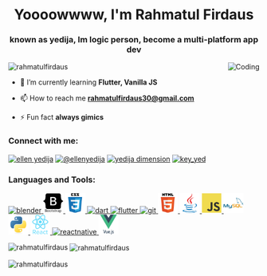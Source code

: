 <h1 align="center">Yoooowwww, I'm Rahmatul Firdaus</h1>
<h3 align="center">known as yedija, Im logic person, become a multi-platform app dev</h3>
<img align="right" alt="Coding" src="https://cdn.discordapp.com/attachments/892554814939082793/1166598589536026695/1024_1.gif?ex=654b129a&is=65389d9a&hm=f83c6ad5ad8cc7639bff283d13620d37a9ffc00e5752cef1df7ce5b050bf2ed0&">

<p align="left"> <img src="https://komarev.com/ghpvc/?username=rahmatulfirdaus&label=Profile%20views&color=0e75b6&style=flat" alt="rahmatulfirdaus" /> </p>

- 🌱 I’m currently learning **Flutter, Vanilla JS**

- 📫 How to reach me **rahmatulfirdaus30@gmail.com**

- ⚡ Fun fact **always gimics**

<h3 align="left">Connect with me:</h3>
<p align="left">
<a href="https://fb.com/ellen yedija" target="blank"><img align="center" src="https://raw.githubusercontent.com/rahuldkjain/github-profile-readme-generator/master/src/images/icons/Social/facebook.svg" alt="ellen yedija" height="30" width="40" /></a>
<a href="https://instagram.com/@ellenyedija" target="blank"><img align="center" src="https://raw.githubusercontent.com/rahuldkjain/github-profile-readme-generator/master/src/images/icons/Social/instagram.svg" alt="@ellenyedija" height="30" width="40" /></a>
<a href="https://www.youtube.com/c/yedija dimension" target="blank"><img align="center" src="https://raw.githubusercontent.com/rahuldkjain/github-profile-readme-generator/master/src/images/icons/Social/youtube.svg" alt="yedija dimension" height="30" width="40" /></a>
<a href="https://discord.gg/key_yed" target="blank"><img align="center" src="https://raw.githubusercontent.com/rahuldkjain/github-profile-readme-generator/master/src/images/icons/Social/discord.svg" alt="key_yed" height="30" width="40" /></a>
</p>

<h3 align="left">Languages and Tools:</h3>
<p align="left"> <a href="https://www.blender.org/" target="_blank" rel="noreferrer"> <img src="https://download.blender.org/branding/community/blender_community_badge_white.svg" alt="blender" width="40" height="40"/> </a> <a href="https://getbootstrap.com" target="_blank" rel="noreferrer"> <img src="https://raw.githubusercontent.com/devicons/devicon/master/icons/bootstrap/bootstrap-plain-wordmark.svg" alt="bootstrap" width="40" height="40"/> </a> <a href="https://www.w3schools.com/css/" target="_blank" rel="noreferrer"> <img src="https://raw.githubusercontent.com/devicons/devicon/master/icons/css3/css3-original-wordmark.svg" alt="css3" width="40" height="40"/> </a> <a href="https://dart.dev" target="_blank" rel="noreferrer"> <img src="https://www.vectorlogo.zone/logos/dartlang/dartlang-icon.svg" alt="dart" width="40" height="40"/> </a> <a href="https://flutter.dev" target="_blank" rel="noreferrer"> <img src="https://www.vectorlogo.zone/logos/flutterio/flutterio-icon.svg" alt="flutter" width="40" height="40"/> </a> <a href="https://git-scm.com/" target="_blank" rel="noreferrer"> <img src="https://www.vectorlogo.zone/logos/git-scm/git-scm-icon.svg" alt="git" width="40" height="40"/> </a> <a href="https://www.w3.org/html/" target="_blank" rel="noreferrer"> <img src="https://raw.githubusercontent.com/devicons/devicon/master/icons/html5/html5-original-wordmark.svg" alt="html5" width="40" height="40"/> </a> <a href="https://www.java.com" target="_blank" rel="noreferrer"> <img src="https://raw.githubusercontent.com/devicons/devicon/master/icons/java/java-original.svg" alt="java" width="40" height="40"/> </a> <a href="https://developer.mozilla.org/en-US/docs/Web/JavaScript" target="_blank" rel="noreferrer"> <img src="https://raw.githubusercontent.com/devicons/devicon/master/icons/javascript/javascript-original.svg" alt="javascript" width="40" height="40"/> </a> <a href="https://www.mysql.com/" target="_blank" rel="noreferrer"> <img src="https://raw.githubusercontent.com/devicons/devicon/master/icons/mysql/mysql-original-wordmark.svg" alt="mysql" width="40" height="40"/> </a> <a href="https://www.python.org" target="_blank" rel="noreferrer"> <img src="https://raw.githubusercontent.com/devicons/devicon/master/icons/python/python-original.svg" alt="python" width="40" height="40"/> </a> <a href="https://reactjs.org/" target="_blank" rel="noreferrer"> <img src="https://raw.githubusercontent.com/devicons/devicon/master/icons/react/react-original-wordmark.svg" alt="react" width="40" height="40"/> </a> <a href="https://reactnative.dev/" target="_blank" rel="noreferrer"> <img src="https://reactnative.dev/img/header_logo.svg" alt="reactnative" width="40" height="40"/> </a> <a href="https://vuejs.org/" target="_blank" rel="noreferrer"> <img src="https://raw.githubusercontent.com/devicons/devicon/master/icons/vuejs/vuejs-original-wordmark.svg" alt="vuejs" width="40" height="40"/> </a> </p>

<p><img align="left" src="https://github-readme-stats.vercel.app/api/top-langs?username=rahmatulfirdaus&show_icons=true&locale=en&layout=compact" alt="rahmatulfirdaus" /></p>

<p>&nbsp;<img align="center" src="https://github-readme-stats.vercel.app/api?username=rahmatulfirdaus&show_icons=true&locale=en" alt="rahmatulfirdaus" /></p>

<p><img align="center" src="https://github-readme-streak-stats.herokuapp.com/?user=rahmatulfirdaus&" alt="rahmatulfirdaus" /></p>
